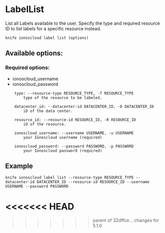 # LabelList

List all Labels available to the user. Specify the type and required resource ID to list labels for a specific resource instead.

```text
knife ionoscloud label list (options)
```

## Available options:

### Required options:

* ionoscloud\_username
* ionoscloud\_password

```text
    type: --resource-type RESOURCE_TYPE, -T RESOURCE_TYPE
        type of the resource to be labeled.

    datacenter_id: --datacenter-id DATACENTER_ID, -D DATACENTER_ID
        iD of the data center.

    resource_id: --resource-id RESOURCE_ID, -R RESOURCE_ID
        iD of the resource.

    ionoscloud_username: --username USERNAME, -u USERNAME
        your Ionoscloud username (required)

    ionoscloud_password: --password PASSWORD, -p PASSWORD
        your Ionoscloud password (required)
```
## Example

```text
knife ionoscloud label list --resource-type RESOURCE_TYPE --datacenter-id DATACENTER_ID --resource-id RESOURCE_ID --username USERNAME --password PASSWORD
```
<<<<<<< HEAD
=======

>>>>>>> parent of 32dffce... changes for 5.1.0
